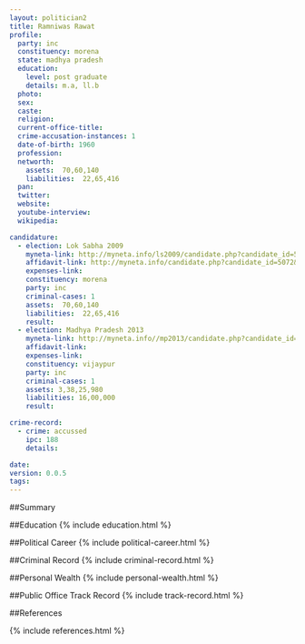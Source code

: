 ```yaml
---
layout: politician2
title: Ramniwas Rawat
profile: 
  party: inc
  constituency: morena
  state: madhya pradesh
  education: 
    level: post graduate
    details: m.a, ll.b
  photo: 
  sex: 
  caste: 
  religion: 
  current-office-title: 
  crime-accusation-instances: 1
  date-of-birth: 1960
  profession: 
  networth: 
    assets:  70,60,140
    liabilities:  22,65,416
  pan: 
  twitter: 
  website: 
  youtube-interview: 
  wikipedia: 

candidature: 
  - election: Lok Sabha 2009
    myneta-link: http://myneta.info/ls2009/candidate.php?candidate_id=5072
    affidavit-link: http://myneta.info/candidate.php?candidate_id=5072&scan=original
    expenses-link: 
    constituency: morena 
    party: inc
    criminal-cases: 1
    assets:  70,60,140
    liabilities:  22,65,416
    result:  
  - election: Madhya Pradesh 2013
    myneta-link: http://myneta.info//mp2013/candidate.php?candidate_id=576
    affidavit-link: 
    expenses-link: 
    constituency: vijaypur 
    party: inc
    criminal-cases: 1
    assets: 3,38,25,980
    liabilities: 16,00,000
    result:  

crime-record: 
  - crime: accussed
    ipc: 188
    details:    

date: 
version: 0.0.5
tags: 
---
```

##Summary


##Education
{% include education.html %}


##Political Career
{% include political-career.html %}


##Criminal Record
{% include criminal-record.html %}


##Personal Wealth
{% include personal-wealth.html %}


##Public Office Track Record
{% include track-record.html %}


##References


{% include references.html %}